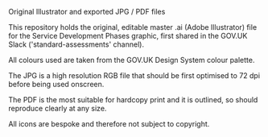 Original Illustrator and exported JPG / PDF files

This repository holds the original, editable master .ai (Adobe Illustrator) file for the Service Development Phases graphic, 
first shared in the GOV.UK Slack ('standard-assessments' channel). 

All colours used are taken from the GOV.UK Design System colour palette. 

The JPG is a high resolution RGB file that should be first optimised to 72 dpi before being used onscreen. 

The PDF is the most suitable for hardcopy print and it is outlined, so should reproduce clearly at any size. 

All icons are bespoke and therefore not subject to copyright.
